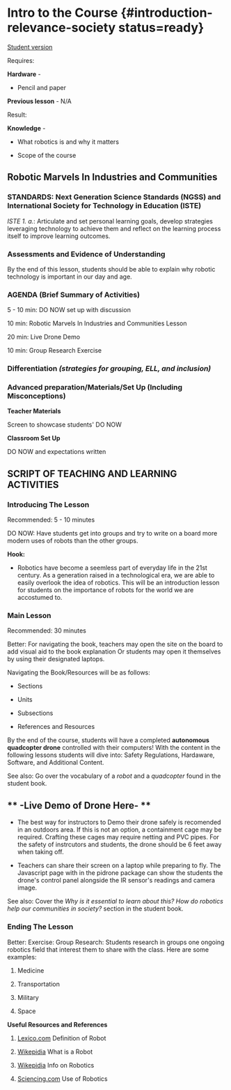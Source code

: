 # Intro to the Course {#introduction-relevance-society status=ready}

[Student version](+duckiesky_high_school_student#introduction-relevance-society)

<div class='requirements' markdown='1'>

Requires: 
 
**Hardware** - 

- Pencil and paper 

**Previous lesson** - N/A 

Result:  

**Knowledge** - 

- What robotics is and why it matters

- Scope of the course

       
</div>

## Robotic Marvels In Industries and Communities

### STANDARDS: Next Generation Science Standards (NGSS) and International Society for Technology in Education (ISTE)

_ISTE 1. a._: Articulate and set personal learning goals, develop strategies leveraging technology to achieve them and reflect on the learning process itself to improve learning outcomes.

### Assessments and Evidence of Understanding

By the end of this lesson, students should be able to explain why robotic technology is important in our day and age.

### AGENDA (Brief Summary of Activities)

5 - 10 min: DO NOW set up with discussion

10 min: Robotic Marvels In Industries and Communities Lesson

20 min: Live Drone Demo 

10 min: Group Research Exercise 

### Differentiation _(strategies for grouping, ELL, and inclusion)_

### Advanced preparation/Materials/Set Up (Including Misconceptions)

**Teacher Materials**

Screen to showcase students' DO NOW 

**Classroom Set Up**

DO NOW and expectations written

## SCRIPT OF TEACHING AND LEARNING ACTIVITIES

### Introducing The Lesson

Recommended: 5 - 10 minutes 

DO NOW: Have students get into groups and try to write on a board more modern uses of robots than the other groups. 

**Hook:** 
 
- Robotics have become a seemless part of everyday life in the 21st century. As a generation raised in a technological era, we are able to easily overlook the idea of robotics. This will be an introduction lesson for students on the importance of robots for the world we are accostumed to. 

### Main Lesson

Recommended: 30 minutes

Better: For navigating the book, teachers may open the site on the board to add visual aid to the book explanation Or students may open it themselves by using their designated laptops.

Navigating the Book/Resources will be as follows:

- Sections

- Units

- Subsections

- References and Resources

By the end of the course, students will have a completed **autonomous quadcopter drone** controlled with their computers! With the content in the following lessons students will dive into: Safety Regulations, Hardaware, Software, and Additional Content.

See also: Go over the vocabulary of a _robot_ and a _quadcopter_ found in the student book. 

## ** -Live Demo of Drone Here- ** ##

- The best way for instructors to Demo their drone safely is recomended in an outdoors area. If this is not an option, a containment cage may be required. Crafting these cages may require netting and PVC pipes. For the safety of instrcutors and students, the drone should be 6 feet away when taking off.

- Teachers can share their screen on a laptop while preparing to fly. The Javascript page with in the pidrone package can show the students the drone's control panel alongside the IR sensor's readings and camera image.

See also: Cover the _Why is it essential to learn about this? How do robotics help our communities in society?_ section in the student book. 


### Ending The Lesson

Better: Exercise: Group Research: Students research in groups one ongoing robotics field that interest them to share with the class. Here are some examples: 

1. Medicine

2. Transportation

3. Military

4. Space


**Useful Resources and References**

1. [Lexico.com](https://www.lexico.com/en/definition/robot) Definition of Robot

2. [Wikepidia](https://en.wikipedia.org/wiki/Robot) What is a Robot

3. [Wikepidia](https://en.wikipedia.org/wiki/Robotics) Info on Robotics

4. [Sciencing.com](https://sciencing.com/robots-used-in-everyday-life-12084150.html) Use of Robotics
